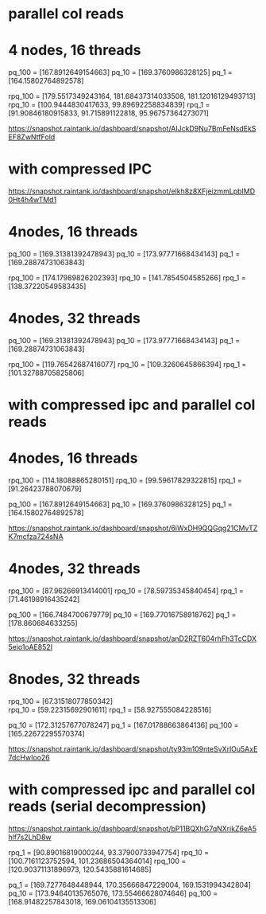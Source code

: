 # parallel col reads

# 4 nodes, 16 threads
pq_100 =  [167.8912649154663]
pq_10 =  [169.3760986328125]
pq_1 =  [164.15802764892578]

rpq_100 =  [179.5517349243164, 181.68437314033508, 181.12016129493713]
rpq_10 =  [100.9444830417633, 99.89692258834839]
rpq_1 =  [91.90846180915833, 91.715891122818, 95.96757364273071]

https://snapshot.raintank.io/dashboard/snapshot/AIJckD9Nu7BmFeNsdEkSEF8ZwNtfFold
<!-- 
64, 4, one col
pq_100 =  [8.811601400375366, 8.683627605438232, 8.681201934814453]
pq_10 =  [11.698015928268433, 11.492494821548462, 11.655072689056396]
pq_1 =  [10.674846410751343, 10.554819583892822, 10.513423204421997]

rpq_100 =  [13.449496030807495, 13.598737001419067, 13.498530626296997]
rpq_10 =  [15.983560562133789, 16.215428829193115, 15.94461178779602]
rpq_1 =  [13.815699577331543, 13.829302787780762, 13.69489574432373]

https://snapshot.raintank.io/dashboard/snapshot/VnO6ildKm58w8CcrbtVbKKfgRvW3EmLp
 -->

# with compressed IPC
https://snapshot.raintank.io/dashboard/snapshot/elkh8z8XFjeizmmLpbIMD0Ht4h4wTMd1

# 4nodes, 16 threads
pq_100 =  [169.31381392478943]
pq_10 =  [173.97771668434143]
pq_1 =  [169.28874731063843]

rpq_100 =  [174.17989826202393] 
rpq_10 =  [141.7854504585266]
rpq_1 =  [138.37220549583435]

# 4nodes, 32  threads
pq_100 =  [169.31381392478943]
pq_10 =  [173.97771668434143]
pq_1 =  [169.28874731063843]

rpq_100 =  [119.76542687416077]
rpq_10 =  [109.3260645866394]
rpq_1 =  [101.32788705825806]

# with compressed ipc and parallel col reads
# 4nodes, 16 threads
rpq_100 =  [114.18088865280151]
rpq_10 =  [99.59617829322815]
rpq_1 =  [91.26423788070679]

pq_100 =  [167.8912649154663]
pq_10 =  [169.3760986328125]
pq_1 =  [164.15802764892578]

https://snapshot.raintank.io/dashboard/snapshot/6iWxDH9QQGqg21CMvTZK7mcfza724sNA

# 4nodes, 32 threads
rpq_100 =  [87.96266913414001]
rpq_10 =  [78.59735345840454]
rpq_1 =  [71.46198916435242]

pq_100 =  [166.7484700679779]
pq_10 =  [169.77016758918762]
pq_1 =  [178.860684633255]

https://snapshot.raintank.io/dashboard/snapshot/anD2RZT604rhFh3TcCDX5eio1oAE852I

# 8nodes, 32 threads

rpq_100 =  [67.31518077850342]    
rpq_10 =  [59.22315692901611]
rpq_1 =  [58.927555084228516]

pq_10 =  [172.31257677078247]
pq_1 =  [167.01788663864136]
pq_100 =  [165.22672295570374]

https://snapshot.raintank.io/dashboard/snapshot/ty93m109nteSvXrlOu5AxE7dcHwIoo26

# with compressed ipc and parallel col reads (serial decompression)
https://snapshot.raintank.io/dashboard/snapshot/bP11BQXhG7qNXrikZ6eA5hlf7s2LhD8w

rpq_1 =  [90.89016819000244, 93.37900733947754]
rpq_10 =  [100.7161123752594, 101.23686504364014]
rpq_100 = [120.90371131896973, 120.5435881614685]

pq_1 = [169.7277648448944, 170.35666847229004, 169.1531994342804]
pq_10 =  [173.94640135765076, 173.55466628074646]
pq_100 =  [168.91482257843018, 169.06104135513306]


